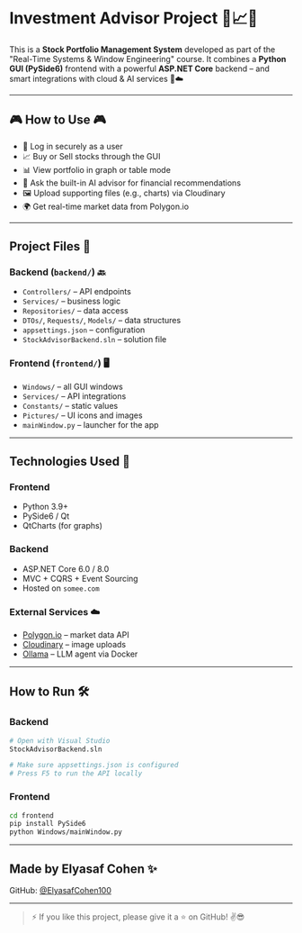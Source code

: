 # Investment Advisor Project 💼📈🧠

This is a **Stock Portfolio Management System** developed as part of the "Real-Time Systems & Window Engineering" course.
It combines a **Python GUI (PySide6)** frontend with a powerful **ASP.NET Core** backend – and smart integrations with cloud & AI services 🤖☁️

---

## 🎮 How to Use 🎮

- 🔐 Log in securely as a user  
- 📈 Buy or Sell stocks through the GUI  
- 📊 View portfolio in graph or table mode  
- 🧠 Ask the built-in AI advisor for financial recommendations  
- 🖼️ Upload supporting files (e.g., charts) via Cloudinary  
- 🌍 Get real-time market data from Polygon.io

---

## Project Files 📁

### Backend (`backend/`) 🔙
- `Controllers/` – API endpoints  
- `Services/` – business logic  
- `Repositories/` – data access  
- `DTOs/`, `Requests/`, `Models/` – data structures  
- `appsettings.json` – configuration  
- `StockAdvisorBackend.sln` – solution file  

### Frontend (`frontend/`) 🖥️
- `Windows/` – all GUI windows  
- `Services/` – API integrations  
- `Constants/` – static values  
- `Pictures/` – UI icons and images  
- `mainWindow.py` – launcher for the app  

---

## Technologies Used 🧠

### Frontend
- Python 3.9+  
- PySide6 / Qt  
- QtCharts (for graphs)  

### Backend
- ASP.NET Core 6.0 / 8.0  
- MVC + CQRS + Event Sourcing  
- Hosted on `somee.com`  

### External Services ☁️
- [Polygon.io](https://polygon.io) – market data API  
- [Cloudinary](https://cloudinary.com) – image uploads  
- [Ollama](https://ollama.ai) – LLM agent via Docker  

---

## How to Run 🛠️

### Backend

```bash
# Open with Visual Studio
StockAdvisorBackend.sln

# Make sure appsettings.json is configured
# Press F5 to run the API locally
```

### Frontend

```bash
cd frontend
pip install PySide6
python Windows/mainWindow.py
```

---

## Made by Elyasaf Cohen ✨

GitHub: [@ElyasafCohen100](https://github.com/ElyasafCohen100)

---

> ⚡ If you like this project, please give it a ⭐ on GitHub! ✌️😎
